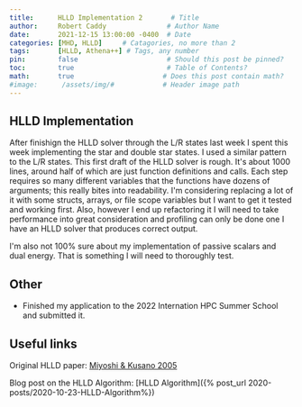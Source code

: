 ```yaml
---
title:      HLLD Implementation 2       # Title
author:     Robert Caddy               # Author Name
date:       2021-12-15 13:00:00 -0400  # Date
categories: [MHD, HLLD]     # Catagories, no more than 2
tags:       [HLLD, Athena++] # Tags, any number
pin:        false                      # Should this post be pinned?
toc:        true                       # Table of Contents?
math:       true                      # Does this post contain math?
#image:      /assets/img/#            # Header image path
---
```

## HLLD Implementation

After finishign the HLLD solver through the L/R states last week I spent this
week implementing the star and double star states. I used a similar pattern to
the L/R states. This first draft of the HLLD solver is rough. It's about 1000
lines, around half of which are just function definitions and calls. Each step
requires so many different variables that the functions have dozens of
arguments; this really bites into readability. I'm considering replacing a lot
of it with some structs, arrays, or file scope variables but I want to get it
tested and working first. Also, however I end up refactoring it I will need to
take performance into great consideration and profiling can only be done one I
have an HLLD solver that produces correct output.

I'm also not 100% sure about my implementation of passive scalars and dual
energy. That is something I will need to thoroughly test.

## Other

- Finished my application to the 2022 Internation HPC Summer School and submitted it.

## Useful links

Original HLLD paper: [Miyoshi & Kusano 2005](https://www.sciencedirect.com/science/article/pii/S0021999105001142?via%3Dihub)

Blog post on the HLLD Algorithm: [HLLD Algorithm]({% post_url 2020-posts/2020-10-23-HLLD-Algorithm%})
